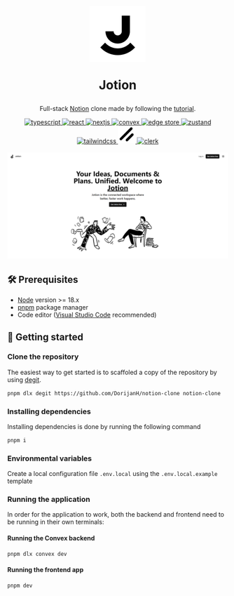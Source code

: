 <h1 align="center">
  <picture>
    <source media="(prefers-color-scheme: dark)" srcset="public/icons/logo-dark.svg">
    <img width="128" height="128" alt="logo" src="public/icons/logo.svg">
  </picture>

  <p>Jotion</h1>
</h1>

<div align="center">
  <p>Full-stack <a href="https://www.notion.so/" target="_blank">Notion</a> clone made by following the <a href="https://github.com/AntonioErdeljac/notion-clone-tutorial" target="_blank">tutorial</a>.</p>

  <div>
    <a href="https://www.typescriptlang.org/" target="_blank">
      <img src="https://cdn.jsdelivr.net/gh/devicons/devicon/icons/typescript/typescript-original.svg" alt="typescript" width="40" />
    </a>
    <a href="https://react.dev/" target="_blank">
      <img src="https://cdn.jsdelivr.net/gh/devicons/devicon/icons/react/react-original-wordmark.svg" alt="react" width="40" />
    </a>
    <a href="https://nextjs.org/" target="_blank">
      <img src="https://user-images.githubusercontent.com/643171/203530354-f898ddfc-864f-460e-9780-4f3717256130.png" alt="nextjs" width="40" />
    </a>
    <a href="https://www.convex.dev/" target="_blank">
      <img src="https://avatars.githubusercontent.com/u/81530787" alt="convex" width="40" />
    </a>
    <a href="https://edgestore.dev/" target="_blank">
      <img src="https://avatars.githubusercontent.com/u/121528638" alt="edge store" width="40" />
    </a>
    <a href="https://zustand-demo.pmnd.rs/" target="_blank">
      <img src="https://raw.githubusercontent.com/pmndrs/zustand/main/examples/demo/public/favicon.ico" alt="zustand" width="40" />
    </a>
    <a href="https://tailwindcss.com/" target="_blank">
      <img src="https://cdn.jsdelivr.net/gh/devicons/devicon/icons/tailwindcss/tailwindcss-plain.svg" alt="tailwindcss" width="40" />
    </a>
    <a href="https://ui.shadcn.com/" target="_blank">
      <img src="https://raw.githubusercontent.com/shadcn-ui/ui/main/apps/www/public/favicon.ico" alt="shadcn-ui" width="40" />
    </a>
    <a href="https://clerk.com/" target="_blank">
      <img src="https://raw.githubusercontent.com/clerkinc/clerk-docs/main/public/favicon.ico" alt="clerk" width="40" />
    </a>
  </div>
</div>

<br />

<div>
  <picture>
    <source media="(prefers-color-scheme: dark)" srcset="docs/home-page-dark.png">
    <img alt="logo" src="docs/home-page-light.png">
  <picture>
</div>
  
## 🛠 Prerequisites
+ [Node](https://nodejs.org/en) version >= 18.x
+ [pnpm](https://pnpm.io/) package manager
+ Code editor ([Visual Studio Code](https://code.visualstudio.com/) recommended)

## 🔰 Getting started

### Clone the repository
The easiest way to get started is to scaffoled a copy of the repository by using [degit](https://github.com/Rich-Harris/degit).

```bash
pnpm dlx degit https://github.com/DorijanH/notion-clone notion-clone
```

### Installing dependencies
Installing dependencies is done by running the following command

```bash
pnpm i
```

### Environmental variables
Create a local configuration file `.env.local` using the `.env.local.example` template

### Running the application
In order for the application to work, both the backend and frontend need to be running in their own terminals:

#### Running the Convex backend
```bash
pnpm dlx convex dev
```

#### Running the frontend app
```bash
pnpm dev
```
